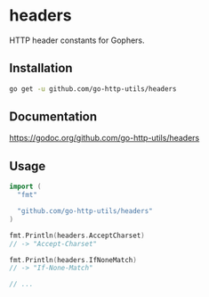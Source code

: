 # headers

HTTP header constants for Gophers.

## Installation

```sh
go get -u github.com/go-http-utils/headers
```

## Documentation

https://godoc.org/github.com/go-http-utils/headers

## Usage

```go
import (
  "fmt"

  "github.com/go-http-utils/headers"
)

fmt.Println(headers.AcceptCharset)
// -> "Accept-Charset"

fmt.Println(headers.IfNoneMatch)
// -> "If-None-Match"

// ...
```
